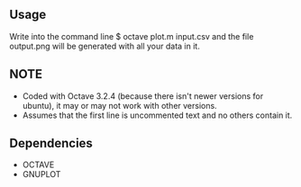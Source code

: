 Usage
------
Write into the command line
	$ octave plot.m input.csv
and the file output.png will be generated with all your data in it.

NOTE
------
* Coded with Octave 3.2.4 (because there isn't newer versions for ubuntu), it may 
or may not work with other versions. 
* Assumes that the first line is uncommented text and no others contain it.

Dependencies
------
* OCTAVE
* GNUPLOT

